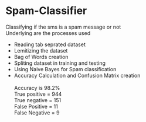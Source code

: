 # Spam-Classifier
Classifying if the sms is a spam message or not<br>
Underlying are the processes used 
<ul>
  <li>Reading tab seprated dataset</li>
  <li>Lemitizing the dataset</li>
  <li>Bag of Words creation</li>
  <li>Spliting dataset in training and testing</li>
  <li>Using Naive Bayes for Spam classification</li>
  <li>Accuracy Calculation and Confusion Matrix creation</li>
</ui><br>
Accuracy is 98.2%<br>
True positive = 944<br>
True negative = 151<br>
False Positive = 11<br>
False Negative = 9<br>
